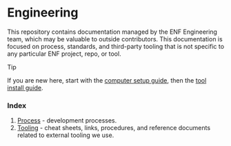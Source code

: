 # Engineering
This repository contains documentation managed by the ENF Engineering team, which may be valuable to outside contributors. This documentation is focused on process, standards, and third-party tooling that is not specific to any particular ENF project, repo, or tool.

> [!TIP]
> If you are new here, start with the [computer setup guide](./tooling/computer-setup.md), then the [tool install guide](./tooling/tool-install-guide.md).

### Index
1. [Process](./process/README.md) - development processes.
1. [Tooling](./tooling/README.md) - cheat sheets, links, procedures, and reference documents related to external tooling we use.
